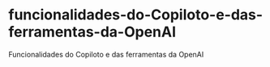 # funcionalidades-do-Copiloto-e-das-ferramentas-da-OpenAI
Funcionalidades do Copiloto e das ferramentas da OpenAI
